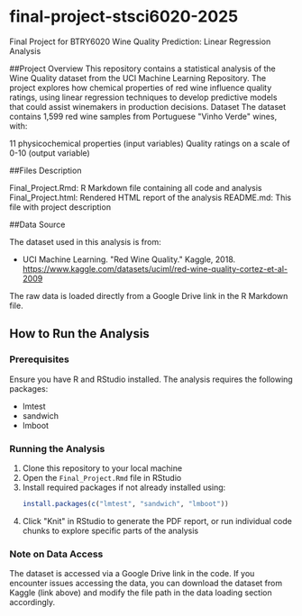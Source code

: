 # final-project-stsci6020-2025
Final Project for BTRY6020
Wine Quality Prediction: Linear Regression Analysis

##Project Overview
This repository contains a statistical analysis of the Wine Quality dataset from the UCI Machine Learning Repository. The project explores how chemical properties of red wine influence quality ratings, using linear regression techniques to develop predictive models that could assist winemakers in production decisions.
Dataset
The dataset contains 1,599 red wine samples from Portuguese "Vinho Verde" wines, with:

11 physicochemical properties (input variables)
Quality ratings on a scale of 0-10 (output variable)

##Files Description

Final_Project.Rmd: R Markdown file containing all code and analysis
Final_Project.html: Rendered HTML report of the analysis
README.md: This file with project description

##Data Source

The dataset used in this analysis is from:
- UCI Machine Learning. "Red Wine Quality." Kaggle, 2018. https://www.kaggle.com/datasets/uciml/red-wine-quality-cortez-et-al-2009

The raw data is loaded directly from a Google Drive link in the R Markdown file.

## How to Run the Analysis

### Prerequisites

Ensure you have R and RStudio installed. The analysis requires the following packages:
- lmtest
- sandwich
- lmboot

### Running the Analysis

1. Clone this repository to your local machine
2. Open the `Final_Project.Rmd` file in RStudio
3. Install required packages if not already installed using:
   ```r
   install.packages(c("lmtest", "sandwich", "lmboot"))
   ```
4. Click "Knit" in RStudio to generate the PDF report, or run individual code chunks to explore specific parts of the analysis

### Note on Data Access

The dataset is accessed via a Google Drive link in the code. If you encounter issues accessing the data, you can download the dataset from Kaggle (link above) and modify the file path in the data loading section accordingly.
